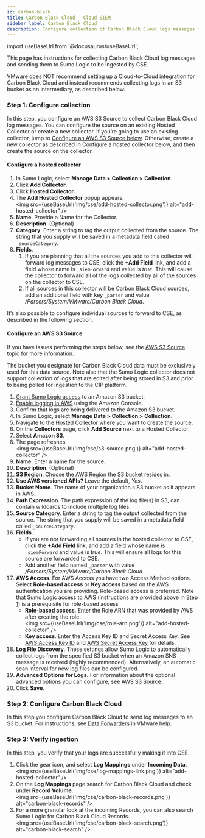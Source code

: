 ```yaml
---
id: carbon-black
title: Carbon Black Cloud - Cloud SIEM
sidebar_label: Carbon Black Cloud
description: Configure collection of Carbon Black Cloud logs messages from an S3 bucket to be parsed by CSE's system parser for Carbon Black Cloud.
---
```


import useBaseUrl from '@docusaurus/useBaseUrl';

This page has instructions for collecting Carbon Black Cloud log messages and sending them to Sumo Logic to be ingested by CSE.

VMware does NOT recommend setting up a Cloud-to-Cloud integration for Carbon Black Cloud and instead recommends collecting logs in an S3 bucket as an intermediary, as described below.


### Step 1: Configure collection

In this step, you configure an AWS S3 Source to collect Carbon Black Cloud log messages. You can configure the source on an existing Hosted Collector or create a new collector. If you’re going to use an existing collector, jump to [Configure an AWS S3 Source below](#Configure-an-AWS-S3-Source). Otherwise, create a new collector as described in Configure a hosted collector below, and then create the source on the collector.


#### Configure a hosted collector

1. In Sumo Logic, select **Manage Data > Collection > Collection**.
2. Click **Add Collector**.
3. Click **Hosted Collector.**
4. The **Add Hosted Collector** popup appears.<br/><img src={useBaseUrl('img/cse/add-hosted-collector.png')} alt="add-hosted-collector" />
5. **Name**. Provide a Name for the Collector.
6. **Description**. (Optional)
7. **Category**. Enter a string to tag the output collected from the source. The string that you supply will be saved in a metadata field called `_sourceCategory`.
8. **Fields**.
    1. If you are planning that all the sources you add to this collector will forward log messages to CSE, click the **+Add Field** link, and add a field whose name is `_siemForward` and value is _true_. This will cause the collector to forward all of the logs collected by all of the sources on the collector to CSE.
    2. If all sources in this collector will be Carbon Black Cloud sources, add an additional field with key `_parser` and value _/Parsers/System/VMware/Carbon Black Cloud_.


It’s also possible to configure individual sources to forward to CSE, as described in the following section.


#### Configure an AWS S3 Source

If you have issues performing the steps below, see the [AWS S3 Source](/docs/send-data/hosted-collectors/amazon-aws/aws-s3-source) topic for more information.

The bucket you designate for Carbon Black Cloud data must be exclusively used for this data source. Note also that the Sumo Logic collector does not support collection of logs that are edited after being stored in S3 and prior to being polled for ingestion to the CIP platform.

1. [Grant Sumo Logic access](/docs/send-data/hosted-collectors/amazon-aws/grant-access-aws-product) to an Amazon S3 bucket.
2. [Enable logging in AWS](http://docs.aws.amazon.com/AmazonS3/latest/dev/enable-logging-console.html) using the Amazon Console.
3. Confirm that logs are being delivered to the Amazon S3 bucket.
4. In Sumo Logic, select **Manage Data > Collection > Collection**.
5. Navigate to the Hosted Collector where you want to create the source.
6. On the **Collectors** page, click **Add Source** next to a Hosted Collector.
7. Select **Amazon S3**.
8. The page refreshes.<br/> <img src={useBaseUrl('img/cse/s3-source.png')} alt="add-hosted-collector" />
9. **Name**. Enter a name for the source.
10. **Description**. (Optional)
11. **S3 Region**. Choose the AWS Region the S3 bucket resides in.
12. **Use AWS versioned APIs?** Leave the default, _Yes_.
13. **Bucket Name**. The name of your organization.s S3 bucket as it appears in AWS.
14. **Path Expression**. The path expression of the log file(s) in S3, can contain wildcards to include multiple log files.
15. **Source Category**. Enter a string to tag the output collected from the source. The string that you supply will be saved in a metadata field called `_sourceCategory`.
16. **Fields**.
    * If you are not forwarding all sources in the hosted collector to CSE, click the **+Add Field** link, and add a field whose name is `_siemForward` and value is _true_. This will ensure all logs for this source are forwarded to CSE.
    * Add another field named `_parser` with value _/Parsers/System/VMware/Carbon Black Cloud_
17. **AWS Access**. For AWS Access you have two Access Method options. Select **Role-based access** or **Key access** based on the AWS authentication you are providing. Role-based access is preferred. Note that Sumo Logic access to AWS (instructions are provided above in [Step 1](#Step-1-Configure-collection))  is a prerequisite for role-based access
    * **Role-based access**. Enter the Role ARN that was provided by AWS after creating the role.<br/> <img src={useBaseUrl('img/cse/role-arn.png')} alt="add-hosted-collector" />
    * **Key access**. Enter the Access Key ID and Secret Access Key. See [AWS Access Key ID](http://docs.aws.amazon.com/STS/latest/UsingSTS/UsingTokens.html#RequestWithSTS) and [AWS Secret Access Key](https://aws.amazon.com/iam/) for details.
18. **Log File Discovery**. These settings allow Sumo Logic to automatically collect logs from the specified S3 bucket when an Amazon SNS message is received (highly recommended). Alternatively, an automatic scan interval for new log files can be configured.
19. **Advanced Options for Logs.** For information about the optional advanced options you can configure, see [AWS S3 Source](/docs/send-data/hosted-collectors/amazon-aws/aws-s3-source).
20. Click **Save**.


### Step 2: Configure Carbon Black Cloud

In this step you configure Carbon Black Cloud to send log messages to an S3 bucket. For instructions, see [Data Forwarders](https://docs.vmware.com/en/VMware-Carbon-Black-Cloud/services/carbon-black-cloud-user-guide/GUID-E8D33F72-BABB-4157-A908-D8BBDB5AF349.html) in VMware help.


### Step 3: Verify ingestion

In this step, you verify that your logs are successfully making it into CSE.

1. Click the gear icon, and select **Log Mappings** under **Incoming Data**. <br/> <img src={useBaseUrl('img/cse/log-mappings-link.png')} alt="add-hosted-collector" />
2. On the **Log Mappings** page search for Carbon Black Cloud and check under **Record Volume**.<br/> <img src={useBaseUrl('img/cse/carbon-black-records.png')} alt="carbon-black-records" />
3. For a more granular look at the incoming Records, you can also search Sumo Logic for Carbon Black Cloud Records.<br/> <img src={useBaseUrl('img/cse/carbon-black-search.png')} alt="carbon-black-search" />
